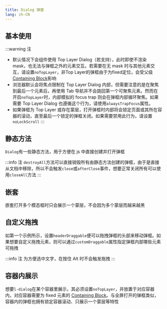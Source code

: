 ```yaml
---
title: Dialog 弹窗
lang: zh-CN
---
```


## 基本使用

<!-- @Code:basicUsage -->

:::warning 注

- 默认情况下会组件使用 Top Layer Dialog（若支持），此时即使不渲染 mask，也无法与弹框之外的元素交互。若需要在无 mask 时与其他元素交互，请设置`noTopLayer`，非Top Layer的弹框由于为fixed定位，会受父级[Containing Block](https://developer.mozilla.org/en-US/docs/Web/CSS/Containing_block#identifying_the_containing_block)影响
- 浏览器默认会将焦点限制在 Top Layer Dialog 内部，但需要注意的是在聚焦到最后一个元素后，再使用 Tab 导航并不会跳回第一个可聚焦元素。然而在开启`noTopLayer`时，内部模拟的 focus trap 则会在弹框内部循环聚焦。如果需要 Top Layer Dialog 也遵循这个行为，请使用`alwaysTrapFocus`属性。
- 如果弹框为 Top Layer 或存在蒙层，打开弹框时内部将会锁定页面或其所在容器的滚动，直至最后一个锁定的弹框关闭。如果需要禁用此行为，请设置`noLockScroll`
  :::

## 静态方法

`Dialog`有一些静态方法，用于方便在 js 中直接创建并打开弹框

<!-- @Code:staticMethods -->

:::info 注
`destroyAll`方法可以直接销毁所有由静态方法创建的弹框，由于是直接从文档中移除，所以不会触发`close`或`afterClose`事件，想要正常关闭所有可以使用`closeAll`方法
:::

## 嵌套

嵌套打开多个模态框时只会展示一个蒙层，不会因为多个蒙层而越来越黑

<!-- @Code:nested -->

## 自定义拖拽

如第一个示例所示，设置`headerDraggable`便可以拖拽弹框的头部来移动弹框。如果想要自定义拖拽元素，则可以通过`customDraggable`属性指定弹框内部哪些元素可拖拽

:::info 注
为方便选中文字，在按住 Alt 时不会触发拖拽
:::

<!-- @Code:draggable -->

## 容器内展示

想要`l-dialog`在某个容器里展示，其必须设置`noTopLayer`，并放置于对应容器内，对应容器需要为 fixed 元素的 [Containing Block](https://developer.mozilla.org/en-US/docs/Web/CSS/Containing_block#identifying_the_containing_block)。与全屏打开的弹框类似，容器内的弹框也拥有锁定容器滚动、只展示一个蒙层等特性

<!-- @Code:container -->
